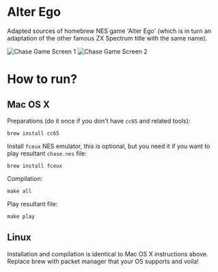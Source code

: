 # Alter Ego

Adapted sources of homebrew NES game 'Alter Ego' (which is in turn an adaptation of the other famous ZX Spectrum title with the same name).

![Chase Game Screen 1](https://cloud.githubusercontent.com/assets/822988/23153273/77f7d5fa-f7bc-11e6-8a69-ca14747b964b.png)
![Chase Game Screen 2](https://cloud.githubusercontent.com/assets/822988/23153274/7811ee54-f7bc-11e6-918e-f7a3b7fe041d.png)

# How to run?

## Mac OS X

Preparations (do it once if you don't have ``cc65`` and related tools):

```
brew install cc65
```

Install ``fceux`` NES emulator, this is optional, but you need it if you want to play resultant ``chase.nes`` file:

```
brew install fceux
```

Compilation:

```
make all
```

Play resultant file:

```
make play
```

## Linux

Installation and compilation is identical to Mac OS X instructions above. Replace brew with packet manager that your OS supports and voila!

